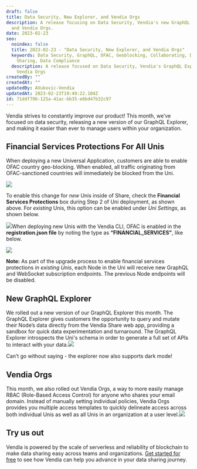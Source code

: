 ```yaml
---
draft: false
title: Data Security, New Explorer, and Vendia Orgs
description: A release focusing on Data Security, Vendia's new GraphQL editor,
  and Vendia Orgs.
date: 2023-02-23
seo:
  noindex: false
  title: 2023-02-23 - "Data Security, New Explorer, and Vendia Orgs"
  keywords: Data Security, GraphQL, OFAC, Geoblocking, Collaborating, Data
    Sharing, Data Compliance
  description: A release focused on Data Security, Vendia's GraphQL Explorer, and
    Vendia Orgs
createdBy: ""
createdAt: ""
updatedBy: AVukovic-Vendia
updatedAt: 2023-02-23T19:49:22.104Z
id: 71ddf796-125a-41ac-bb35-e6bd47b32c97
---
```


Vendia strives to constantly improve our product! This month, we’ve focused on data security, releasing a new version of our GraphQL Explorer, and making it easier than ever to manage users within your organization.

## Financial Services Protections For All Unis

When deploying a new Universal Application, customers are able to enable OFAC country geo-blocking. When enabled, all traffic originating from OFAC-sanctioned countries will immediately be blocked from the Uni.

![](https://lh6.googleusercontent.com/_Pd-azEjs7XwQMDukMjOnWJ03faIScZgDeb6oDk6vM8ERWUoGJHOTnGxoA08jz9VszKVeWeGZxOeIw2m2dCvWxZzWDOoA0jm6ZK_-bH-jR6WGKpEofXo0Y5p0CEAOb41sNTCW0SK1O5mPVTfDkqvB8A)

To enable this change for *new* Unis inside of Share, check the **Financial Services Protections** box during Step 2 of Uni deployment, as shown above. For *existing* Unis, this option can be enabled under *Uni Settings*, as shown below. 



![](https://lh3.googleusercontent.com/0BnoLpxgZkae7q91tGYipsuzoCBtgNg-x_ozbFEBJVe5d7dkZmOVQfYS9FMohGmfIvO0S91ADKYUO8Cb2Nh8z715Qx_Bm4fg0NXsRFVNZhuXqwYIa8L_dz4KbrGahP6UO7KuR1RmO1wgNXhez77SEMw)When deploying new Unis with the Vendia CLI, OFAC is enabled in the **registration.json file** by noting the type as **“FINANCIAL_SERVICES”**, like below.



![](https://lh6.googleusercontent.com/W28ytBOikfRYLfs99spRFqOhKY4VcwNGjaV8TD4gQ2nLGyPyoM0EzWnLzAe2wfIZlyX-p_OJMNQ4EXbiHDO5LNt2GborUF4Su0ClyPWh_WXd_60SOWJDirPh6_jENFuOZwy6I5NQaLF6kL_X8gLvrzw)



**Note:** As part of the upgrade process to enable financial services protections *in existing Unis*, each Node in the Uni will receive new GraphQL and WebSocket subscription endpoints. The previous Node endpoints will be disabled.



## New GraphQL Explorer  

We rolled out a new version of our GraphQL Explorer this month. The GraphQL Explorer gives customers the opportunity to query and mutate their Node’s data directly from the Vendia Share web app, providing a sandbox for quick data experimentation and turnaround. The GraphQL Explorer introspects the Uni's schema in order to generate a full set of APIs to interact with your data.![](https://lh6.googleusercontent.com/zgpsvmNqUAbrz7DoqZdhJECzbd2KslA_cZX_d4vMnBU6CakW0-bf1EmdkTophUPUPg29xdmGBFfv2Qpuej0lKAKfpQ3xohFYT8XlpqJaYRIv8cr_n71sAmDHpqo-W4WPO2Y5VAtxtT8PWwE3YMxvCdo)

Can’t go without saying - the explorer now also supports dark mode!  

## **Vendia Orgs**  

This month, we also rolled out Vendia Orgs, a way to more easily manage RBAC (Role-Based Access Control) for anyone who shares your email domain. Instead of manually setting individual policies, Vendia Orgs provides you multiple access templates to quickly delineate access across both individual Unis as well as all Unis in an organization at a user level.![](https://lh6.googleusercontent.com/QvVnnaL5O4GTi-xyXC59rTB8VtlGJYziGQDsxTPyJFUL2QvnaP8D3C5uXs71LS8lLkn9FRwFlj9vLX6NKlamC-EiB43P4-fL_wWdtkIgXR_C6qRQs8QSdB1X1RsVJLY-efUPpeOewVBtEP-lfpcaurk)

## Try us out

Vendia is powered by the scale of serverless and reliability of blockchain to make data sharing easy across teams and organizations. [Get started for free](https://www.vendia.com/pricing) to see how Vendia can help you advance in your data sharing journey.